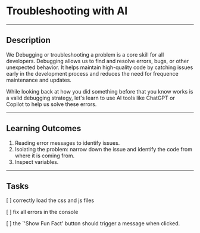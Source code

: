 # Troubleshooting with AI

---

## Description

We  Debugging or troubleshooting a problem is a core skill for all developers. Debugging allows us to find and resolve errors, bugs, or other unexpected behavior. It helps maintain high-quality code by catching issues early in the development process and reduces the need for frequence maintenance and updates.

While looking back at how you did something before that you know works is a valid debugging strategy, let's learn to use AI tools like ChatGPT or Copilot to help us solve these errors.

---

## Learning Outcomes

1. Reading error messages to identify issues.
2. Isolating the problem: narrow down the issue and identify the code from where it is coming from.
3. Inspect variables.

---

## Tasks

[ ] correctly load the css and js files

[ ] fix all errors in the console

[ ] the `'Show Fun Fact' button should trigger a message when clicked.